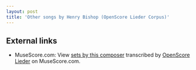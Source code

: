 ```yaml
---
layout: post
title: 'Other songs by Henry Bishop (OpenScore Lieder Corpus)'
---
```


## External links

- MuseScore.com: View [sets by this composer] transcribed by [OpenScore Lieder] on MuseScore.com.

[sets by this composer]: https://musescore.com/openscore-lieder-corpus/sets/5105780
[OpenScore Lieder]: https://musescore.com/openscore-lieder-corpus

